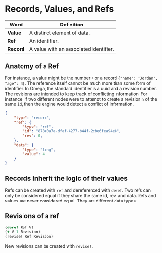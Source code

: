 # Records, Values, and Refs

| Word       | Definition                             |
| ---------- | -------------------------------------- |
| **Value**  | A distinct element of data.            |
| **Ref**    | An identifier.                         |
| **Record** | A value with an associated identifier. |

## Anatomy of a Ref
For instance, a value might be the number `4` or a record `{"name": "Jordan", "age": 4}`. The reference itself cannot be much more than some form of identifier. In Omega, the standard identifier is a uuid and a revision number. The revisions are intended to keep track of conflicting information. For instance, if two different nodes were to attempt to create a revision `n` of the same `id`, then the engine would detect a conflict of information.
```json
{
	"type": "record",
	"ref": {
		"type": "ref",
		"id": "878e0a7a-dfaf-4277-b44f-2cbe6fea94e8",
		"rev": 0,
	},
	"data": {
		"type": "long",
		"value": 4
	}
}
```

## Records inherit the logic of their values
Refs can be created with `ref` and dereferenced with `deref`. Two refs can only be considered equal if they share the same id, rev, and data. Refs and values are never considered equal. They are different data types.

## Revisions of a ref
```clojure
(deref Ref V)
(+ V 1 Revision)
(revise! Ref Revision)
```

New revisions can be created with `revise!`.